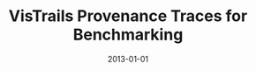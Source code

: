 ---
title: 'VisTrails Provenance Traces for Benchmarking'
collection: publications
permalink: /publication/2013-vistrails
excerpt: ''
date: 2013-01-01
venue: 'Proceedings of the 2013 Joint <b>EDBT/ICDT</b> Workshops, pp. 323-324'
paperurl: ''
authors: 'F. Chirigati, D. Koop, J. Freire, and C. Silva'
paper: 'http://dl.acm.org/authorize?N00687'
---